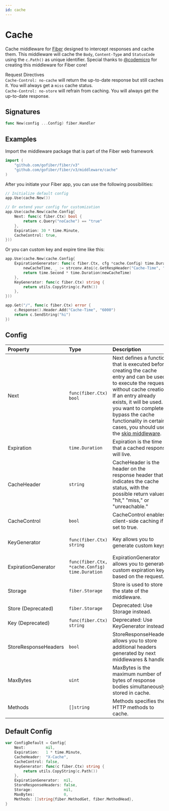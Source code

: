 ```yaml
---
id: cache
---
```


# Cache

Cache middleware for [Fiber](https://github.com/gofiber/fiber) designed to intercept responses and cache them. This middleware will cache the `Body`, `Content-Type` and `StatusCode` using the `c.Path()` as unique identifier. Special thanks to [@codemicro](https://github.com/codemicro/fiber-cache) for creating this middleware for Fiber core!

Request Directives<br />
`Cache-Control: no-cache` will return the up-to-date response but still caches it. You will always get a `miss` cache status.<br />
`Cache-Control: no-store` will refrain from caching. You will always get the up-to-date response.

## Signatures

```go
func New(config ...Config) fiber.Handler
```

## Examples

Import the middleware package that is part of the Fiber web framework

```go
import (
    "github.com/gofiber/fiber/v3"
    "github.com/gofiber/fiber/v3/middleware/cache"
)
```

After you initiate your Fiber app, you can use the following possibilities:

```go
// Initialize default config
app.Use(cache.New())

// Or extend your config for customization
app.Use(cache.New(cache.Config{
    Next: func(c fiber.Ctx) bool {
        return c.Query("noCache") == "true"
    },
    Expiration: 30 * time.Minute,
    CacheControl: true,
}))
```

Or you can custom key and expire time like this:

```go
app.Use(cache.New(cache.Config{
    ExpirationGenerator: func(c fiber.Ctx, cfg *cache.Config) time.Duration {
        newCacheTime, _ := strconv.Atoi(c.GetRespHeader("Cache-Time", "600"))
        return time.Second * time.Duration(newCacheTime)
    },
    KeyGenerator: func(c fiber.Ctx) string {
		return utils.CopyString(c.Path())
    },
}))

app.Get("/", func(c fiber.Ctx) error {
    c.Response().Header.Add("Cache-Time", "6000")
    return c.SendString("hi")
})
```

## Config

| Property             | Type                                            | Description                                                                                                                                                                                                                                                                                                      | Default                                                           |
|:---------------------|:------------------------------------------------|:-----------------------------------------------------------------------------------------------------------------------------------------------------------------------------------------------------------------------------------------------------------------------------------------------------------------|:------------------------------------------------------------------|
| Next                 | `func(fiber.Ctx) bool`                         | Next defines a function that is executed before creating the cache entry and can be used to execute the request without cache creation. If an entry already exists, it will be used. If you want to completely bypass the cache functionality in certain cases, you should use the [skip middleware](./skip.md). | `nil`                                                             |
| Expiration           | `time.Duration`                                 | Expiration is the time that a cached response will live.                                                                                                                                                                                                                                                         | `1 * time.Minute`                                                 |
| CacheHeader          | `string`                                        | CacheHeader is the header on the response header that indicates the cache status, with the possible return values "hit," "miss," or "unreachable."                                                                                                                                                               | `X-Cache`                                                         |
| CacheControl         | `bool`                                          | CacheControl enables client-side caching if set to true.                                                                                                                                                                                                                                                         | `false`                                                           |
| KeyGenerator         | `func(fiber.Ctx) string`                       | Key allows you to generate custom keys.                                                                                                                                                                                                                                                                          | `func(c fiber.Ctx) string { return utils.CopyString(c.Path()) }` |
| ExpirationGenerator  | `func(fiber.Ctx, *cache.Config) time.Duration` | ExpirationGenerator allows you to generate custom expiration keys based on the request.                                                                                                                                                                                                                          | `nil`                                                             |
| Storage              | `fiber.Storage`                                 | Store is used to store the state of the middleware.                                                                                                                                                                                                                                                              | In-memory store                                                   |
| Store (Deprecated)   | `fiber.Storage`                                 | Deprecated: Use Storage instead.                                                                                                                                                                                                                                                                                 | In-memory store                                                   |
| Key (Deprecated)     | `func(fiber.Ctx) string`                       | Deprecated: Use KeyGenerator instead.                                                                                                                                                                                                                                                                            | `nil`                                                             |
| StoreResponseHeaders | `bool`                                          | StoreResponseHeaders allows you to store additional headers generated by next middlewares & handler.                                                                                                                                                                                                             | `false`                                                           |
| MaxBytes             | `uint`                                          | MaxBytes is the maximum number of bytes of response bodies simultaneously stored in cache.                                                                                                                                                                                                                       | `0` (No limit)                                                    |
| Methods              | `[]string`                                      | Methods specifies the HTTP methods to cache.                                                                                                                                                                                                                                                                     | `[]string{fiber.MethodGet, fiber.MethodHead}`                     |

## Default Config

```go
var ConfigDefault = Config{
    Next:         nil,
    Expiration:   1 * time.Minute,
	CacheHeader:  "X-Cache",
    CacheControl: false,
    KeyGenerator: func(c fiber.Ctx) string {
        return utils.CopyString(c.Path())
    },
    ExpirationGenerator:  nil,
    StoreResponseHeaders: false,
    Storage:              nil,
    MaxBytes:             0,
    Methods: []string{fiber.MethodGet, fiber.MethodHead},
}
```
